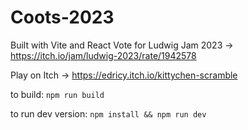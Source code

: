 # Coots-2023
Built with Vite and React
Vote for Ludwig Jam 2023 -> https://itch.io/jam/ludwig-2023/rate/1942578

Play on Itch -> https://edricy.itch.io/kittychen-scramble

to build: `npm run build`

to run dev version: `npm install && npm run dev`
